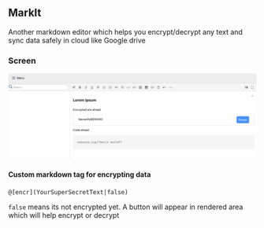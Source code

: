## MarkIt

Another markdown editor which helps you encrypt/decrypt any text and sync data safely in cloud like Google drive

### Screen
<img src="docs/Demo.png" alt="Demo" />

#### Custom markdown tag for encrypting data

```
@[encr](YourSuperSecretText|false)
```

```false``` means its not encrypted yet. A button will appear in rendered area which will help encrypt or decrypt